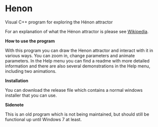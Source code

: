 Henon
=====

Visual C++ program for exploring the Hénon attractor

For an explanation of what the Hénon attractor is please see <a href="http://en.wikipedia.org/wiki/H%C3%A9non_map">Wikipedia</a>.

<b>How to use the program</b>

With this program you can draw the Henon attractor and interact with it in various ways. You can zoom in, change parameters and animate parameters. In the Help menu you can find a readme with more detailed information and there are also several demonstrations in the Help menu, including two animations.

<b>Installation</b>

You can download the release file which contains a normal windows installer that you can use.

<b>Sidenote</b>

This is an old program which is not being maintained, but should still be functional up until Windows 7 at least.
